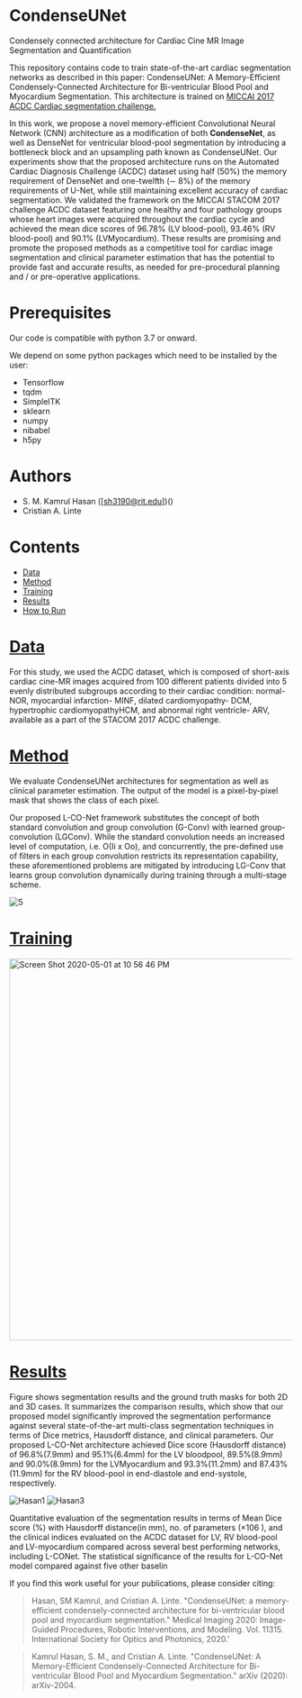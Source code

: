# CondenseUNet
Condensely connected architecture for Cardiac Cine MR Image Segmentation and Quantification

This repository contains code to train state-of-the-art cardiac segmentation networks as described in this paper: CondenseUNet: A Memory-Efficient Condensely-Connected Architecture for Bi-ventricular Blood Pool and Myocardium
Segmentation. This architecture is trained on [MICCAI 2017 ACDC Cardiac segmentation challenge.](https://www.creatis.insa-lyon.fr/Challenge/acdc/index.html)

In this work, we propose a novel memory-efficient Convolutional Neural Network (CNN) architecture as a modification of both **CondenseNet**, as well as DenseNet for ventricular blood-pool segmentation by introducing a bottleneck block and an upsampling path known as CondenseUNet. Our experiments show that the proposed architecture runs on the Automated Cardiac Diagnosis Challenge (ACDC) dataset using half (50%) the memory requirement of DenseNet and one-twelfth (∼ 8%) of the memory requirements of U-Net, while still maintaining excellent accuracy of cardiac segmentation. We validated the framework on the MICCAI STACOM 2017 challenge ACDC dataset featuring one healthy and four pathology groups whose heart images were acquired throughout the cardiac cycle and achieved the mean dice scores of 96.78% (LV blood-pool), 93.46% (RV blood-pool) and 90.1% (LVMyocardium). These results are promising and promote the proposed methods as a competitive tool for cardiac image segmentation and clinical parameter estimation that has the potential to provide fast and accurate results, as needed for pre-procedural planning and / or pre-operative applications.


# Prerequisites
Our code is compatible with python 3.7 or onward.

We depend on some python packages which need to be installed by the user:

* Tensorflow
* tqdm
* SimpleITK
* sklearn
* numpy
* nibabel
* h5py

# Authors 
* S. M. Kamrul Hasan ([sh3190@rit.edu])()
* Cristian A. Linte

# Contents 

* [Data]()
* [Method]()
* [Training]()
* [Results]()
* [How to Run]()



# [Data]()

For this study, we used the ACDC dataset, which is composed of short-axis cardiac cine-MR images acquired from 100 different patients divided into 5 evenly distributed subgroups according to their cardiac condition: normal- NOR, myocardial infarction- MINF, dilated cardiomyopathy- DCM, hypertrophic cardiomyopathyHCM, and abnormal right ventricle- ARV, available as a part of the STACOM 2017 ACDC challenge.

# [Method]()

We evaluate CondenseUNet architectures for segmentation as well as clinical parameter estimation. The output of the model is a pixel-by-pixel mask that shows the class of each pixel.

Our proposed L-CO-Net framework substitutes the concept of both standard convolution and group convolution (G-Conv) with learned group-convolution (LGConv). While the standard convolution needs an increased level of computation, i.e. O(Ii x Oo), and concurrently, the pre-defined use of filters in each group convolution restricts its representation capability, these aforementioned problems are mitigated by introducing LG-Conv that learns group convolution dynamically during training through a multi-stage scheme.

![5](https://user-images.githubusercontent.com/42282006/80853422-ccac0100-8bfe-11ea-8c4c-2326c0de7379.png)

# [Training]()

<img width="678" alt="Screen Shot 2020-05-01 at 10 56 46 PM" src="https://user-images.githubusercontent.com/42282006/80853458-244a6c80-8bff-11ea-8c52-913b5ff052a6.png">




# [Results]()

Figure shows segmentation results and the ground truth masks for both 2D and 3D cases. It summarizes the comparison results, which show that our proposed model significantly improved the segmentation performance against several state-of-the-art multi-class segmentation techniques in terms of Dice metrics, Hausdorff distance, and clinical parameters. Our proposed L-CO-Net architecture achieved Dice score (Hausdorff distance) of 96.8%(7.9mm) and 95.1%(6.4mm) for the LV bloodpool, 89.5%(8.9mm) and 90.0%(8.9mm) for the LVMyocardium and 93.3%(11.2mm) and 87.43%(11.9mm) for the RV blood-pool in end-diastole and end-systole, respectively.

![Hasan1](https://user-images.githubusercontent.com/42282006/80853394-9b333580-8bfe-11ea-9bae-7227c0431d66.png)
![Hasan3](https://user-images.githubusercontent.com/42282006/80853397-9d958f80-8bfe-11ea-8677-9c557db349d5.png)


Quantitative evaluation of the segmentation results in terms of Mean Dice score (%) with Hausdorff distance(in mm),
no. of parameters (×106 ), and the clinical indices evaluated on the ACDC dataset for LV, RV blood-pool and LV-myocardium compared across several best performing networks, including L-CONet. The statistical significance of the results for L-CO-Net model compared against five other baselin

If you find this work useful for your publications, please consider citing:

> Hasan, SM Kamrul, and Cristian A. Linte. "CondenseUNet: a memory-efficient condensely-connected architecture for bi-ventricular blood pool and myocardium segmentation." Medical Imaging 2020: Image-Guided Procedures, Robotic Interventions, and Modeling. Vol. 11315. International Society for Optics and Photonics, 2020.'

> Kamrul Hasan, S. M., and Cristian A. Linte. "CondenseUNet: A Memory-Efficient Condensely-Connected Architecture for Bi-ventricular Blood Pool and Myocardium Segmentation." arXiv (2020): arXiv-2004.



